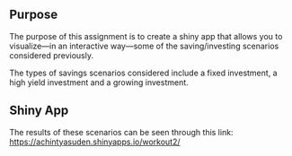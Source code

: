 ## Purpose

The purpose of this assignment is to create a shiny app that allows you to visualize—in an
interactive way—some of the saving/investing scenarios considered previously.

The types of savings scenarios considered include a fixed investment, a high yield investment and a growing investment.


## Shiny App

The results of these scenarios can be seen through this link: 
https://achintyasuden.shinyapps.io/workout2/
